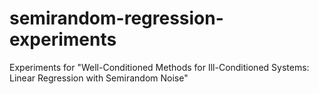 # semirandom-regression-experiments
Experiments for "Well-Conditioned Methods for Ill-Conditioned Systems: Linear Regression with Semirandom Noise"
